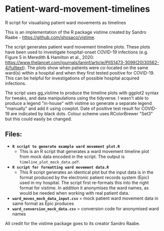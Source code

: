 # Patient-ward-movement-timelines
R script for visualising patient ward movements as timelines

This is an implementation of the R package vistime created by Sandro Raabe - https://github.com/shosaco/vistime.

The script generates patient ward movement timeline plots. These plots have been used to investigate hospital-onset COVID-19 infections (e.g. Figure 5 in Meredith & Hamilton et al., 2020: https://www.thelancet.com/journals/laninf/article/PIIS1473-3099(20)30562-4/fulltext). The plots show when patients were co-located on the same ward(s) within a hospital and when they first tested positive for COVID-19. This can be helpful for investigations of possible hospital acquired infections.

The script uses gg_vistime to produce the timeline plots with ggplot2 syntax for tweaks, and data manipulations using the tidyverse. I wasn't able to produce a legend "in-house" with vistime so generate a separate legend "manually" and add it using cowplot. Date of positive test result for COVID-19 are indicated by black dots. Colour scheme uses RColorBrewer "Set3" but this could easily be changed. 

## Files:
* **`R script to generate example ward movement plot.R`**
  * This is an R script that generates a ward movement timeline plot from mock data encoded in the script. The output is `timeline_plot_mock_data.pdf`.
* **`R script for formatting ward movement data.R`**
  * This R script generates an identical plot but the input data is in the format produced by the electronic patient records system (Epic) used in my hospital. The script first re-formats this into the right format for vistime. In addition it anonymises the ward names, as would be needed when working with real patient data.
* **`ward_moves_mock_data_input.csv`** = mock patient ward movement data in same format as Epic produces
* **`ward_conversion_mock_data.csv`** = conversion code for anonymised ward names

All credit for the vistime package goes to its creator Sandro Raabe.
